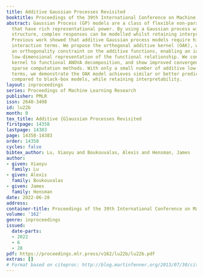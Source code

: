 ```yaml
---
title: Additive Gaussian Processes Revisited
booktitle: Proceedings of the 39th International Conference on Machine Learning
abstract: Gaussian Process (GP) models are a class of flexible non-parametric models
  that have rich representational power. By using a Gaussian process with additive
  structure, complex responses can be modelled whilst retaining interpretability.
  Previous work showed that additive Gaussian process models require high-dimensional
  interaction terms. We propose the orthogonal additive kernel (OAK), which imposes
  an orthogonality constraint on the additive functions, enabling an identifiable,
  low-dimensional representation of the functional relationship. We connect the OAK
  kernel to functional ANOVA decomposition, and show improved convergence rates for
  sparse computation methods. With only a small number of additive low-dimensional
  terms, we demonstrate the OAK model achieves similar or better predictive performance
  compared to black-box models, while retaining interpretability.
layout: inproceedings
series: Proceedings of Machine Learning Research
publisher: PMLR
issn: 2640-3498
id: lu22b
month: 0
tex_title: Additive {G}aussian Processes Revisited
firstpage: 14358
lastpage: 14383
page: 14358-14383
order: 14358
cycles: false
bibtex_author: Lu, Xiaoyu and Boukouvalas, Alexis and Hensman, James
author:
- given: Xiaoyu
  family: Lu
- given: Alexis
  family: Boukouvalas
- given: James
  family: Hensman
date: 2022-06-28
address:
container-title: Proceedings of the 39th International Conference on Machine Learning
volume: '162'
genre: inproceedings
issued:
  date-parts:
  - 2022
  - 6
  - 28
pdf: https://proceedings.mlr.press/v162/lu22b/lu22b.pdf
extras: []
# Format based on citeproc: http://blog.martinfenner.org/2013/07/30/citeproc-yaml-for-bibliographies/
---
```

